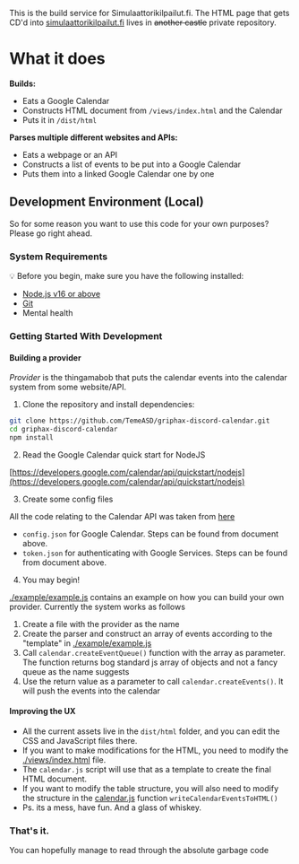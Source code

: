 This is the build service for Simulaattorikilpailut.fi. The HTML page that gets CD'd into [simulaattorikilpailut.fi](https://simulaattorikilpailut.fi) lives in ~~another castle~~ private repository. 

# What it does

**Builds:**

- Eats a Google Calendar
- Constructs HTML document from `/views/index.html` and the Calendar
- Puts it in `/dist/html`

**Parses multiple different websites and APIs:**

- Eats a webpage or an API
- Constructs a list of events to be put into a Google Calendar
- Puts them into a linked Google Calendar one by one

## Development Environment (Local)

So for some reason you want to use this code for your own purposes? Please go right ahead. 

### System Requirements

:bulb: Before you begin, make sure you have the following installed:

- [Node.js v16 or above](https://nodejs.org/en/download/)
- [Git](https://git-scm.com/book/en/v2/Getting-Started-Installing-Git/)
- Mental health

### Getting Started With Development

#### Building a provider

_Provider_ is the thingamabob that puts the calendar events into the calendar system from some website/API. 

1. Clone the repository and install dependencies:

```bash
git clone https://github.com/TemeASD/griphax-discord-calendar.git
cd griphax-discord-calendar
npm install
```

2. Read the Google Calendar quick start for NodeJS 

[https://developers.google.com/calendar/api/quickstart/nodejs](https://developers.google.com/calendar/api/quickstart/nodejs)

3. Create some config files

All the code relating to the Calendar API was taken from [here](https://developers.google.com/calendar/api/quickstart/nodejs)

* `config.json` for Google Calendar. Steps can be found from document above. 
* `token.json` for authenticating with Google Services. Steps can be found from document above. 

4. You may begin! 

[./example/example.js](./example/example.js) contains an example on how you can build your own provider. Currently the system works as follows

1. Create a file with the provider as the name
2. Create the parser and construct an array of events according to the "template" in [./example/example.js](./example/example.js)
3. Call `calendar.createEventQueue()` function with the array as parameter. The function returns bog standard js array of objects and not a fancy queue as the name suggests
4. Use the return value as a parameter to call `calendar.createEvents()`. It will push the events into the calendar

#### Improving the UX

* All the current assets live in the `dist/html` folder, and you can edit the CSS and JavaScript files there. 
* If you want to make modifications for the HTML, you need to modify the [./views/index.html](./views/index.html) file. 
* The `calendar.js` script will use that as a template to create the final HTML document.
* If you want to modify the table structure, you will also need to modify the structure in the [calendar.js](calendar.js) function `writeCalendarEventsToHTML()`
* Ps. its a mess, have fun. And a glass of whiskey. 

### That's it. 

You can hopefully manage to read through the absolute garbage code